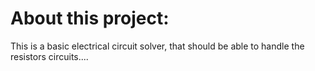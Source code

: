 # About this project:   

This is a basic electrical circuit solver, that should be able to handle the resistors circuits....
